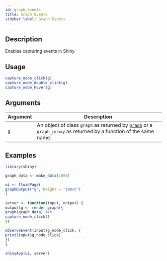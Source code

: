 ```yaml
---
id: graph_events
title: Graph Events
sidebar_label: Graph Events
---
```


## Description

Enables capturing events in Shiny.


## Usage

```r
capture_node_click(g)
capture_node_double_click(g)
capture_node_hover(g)
```


## Arguments

Argument      |Description
------------- |----------------
`g`     |     An object of class `graph` as returned by [`graph`](#graph) or a `graph_proxy`  as returned by a function of the same name.


## Examples

```r
library(shiny)

graph_data <- make_data(1000)

ui <- fluidPage(
graphOutput("g", height = "100vh")
)

server <- function(input, output) {
output$g <- render_graph({
graph(graph_data) %>%
capture_node_click()
})

observeEvent(input$g_node_click, {
print(input$g_node_click)
})
}

shinyApp(ui, server)
```


